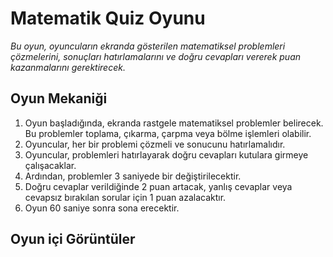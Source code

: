 # Matematik Quiz Oyunu
*Bu oyun, oyuncuların ekranda gösterilen matematiksel problemleri çözmelerini, sonuçları hatırlamalarını ve doğru cevapları vererek puan kazanmalarını gerektirecek.*
## Oyun Mekaniği
1. Oyun başladığında, ekranda rastgele matematiksel problemler belirecek. Bu problemler toplama, çıkarma, çarpma veya bölme işlemleri olabilir.
2. Oyuncular, her bir problemi çözmeli ve sonucunu hatırlamalıdır.
3. Oyuncular, problemleri hatırlayarak doğru cevapları kutulara girmeye çalışacaklar.
4. Ardından, problemler 3 saniyede bir değiştirilecektir.
5. Doğru cevaplar verildiğinde 2 puan artacak, yanlış cevaplar veya cevapsız bırakılan sorular için 1 puan azalacaktır.
6. Oyun 60 saniye sonra sona erecektir.

## Oyun içi Görüntüler








